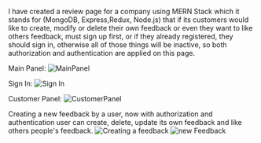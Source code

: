 I have created a review page for a company using MERN Stack which it stands for (MongoDB, Express,Redux, Node.js) that if its customers would like to create, modify or delete their own feedback or even they want to like others feedback, must sign up first, or if they already registered, they should sign in, otherwise all of those things will be inactive, so both authorization and authentication are applied on this page.

Main Panel:
![MainPanel](https://user-images.githubusercontent.com/55413701/127167759-798c594a-2649-46fc-99d0-8e515e6efccc.png)


Sign In:
![Sign In](https://user-images.githubusercontent.com/55413701/127167817-9f7f3270-1079-4a6e-96cd-ddccdf6b9185.png)

Customer Panel:
![CustomerPanel](https://user-images.githubusercontent.com/55413701/127167918-240b44fc-16b6-447c-9572-bc7da1fb3ce7.png)

Creating a new feedback by a user, now with authorization and authentication user can create, delete, update its own feedback and like others people's feedback.
![Creating a feedback](https://user-images.githubusercontent.com/55413701/127168010-646a8d2d-3902-4e6d-ba1a-1d7c89a548b3.png)
![new Feedback](https://user-images.githubusercontent.com/55413701/127168021-73c5f91a-3cdb-48b7-a39f-2cb103e223d7.png)






